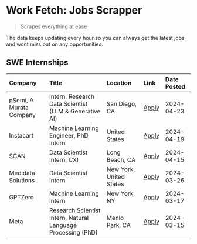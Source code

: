 # Work Fetch: Jobs Scrapper
> Scrapes everything at ease

The data keeps updating every hour so you can always get the latest jobs and wont miss out on any opportunities.

## SWE Internships
<!--START_SECTION:workfetch-->
| Company                 | Title                                                        | Location                | Link                                                                                                                                                                                                                                                                            | Date Posted   |
|:------------------------|:-------------------------------------------------------------|:------------------------|:--------------------------------------------------------------------------------------------------------------------------------------------------------------------------------------------------------------------------------------------------------------------------------|:--------------|
| pSemi, A Murata Company | Intern, Research Data Scientist (LLM & Generative AI)        | San Diego, CA           | [Apply](https://www.linkedin.com/jobs/view/intern-research-data-scientist-llm-generative-ai-at-psemi-a-murata-company-3887074168?position=10&pageNum=0&refId=LSoSBhr%2F4DODyxsGispFgA%3D%3D&trackingId=%2BJKBiwaMdpzvlW4FAfiLzA%3D%3D&trk=public_jobs_jserp-result_search-card) | 2024-04-23    |
| Instacart               | Machine Learning Engineer, PhD Intern                        | United States           | [Apply](https://www.linkedin.com/jobs/view/machine-learning-engineer-phd-intern-at-instacart-3901991739?position=2&pageNum=0&refId=LSoSBhr%2F4DODyxsGispFgA%3D%3D&trackingId=9u2KEEKkpNvKwLu0gRyR4w%3D%3D&trk=public_jobs_jserp-result_search-card)                             | 2024-04-19    |
| SCAN                    | Data Scientist Intern, CXI                                   | Long Beach, CA          | [Apply](https://www.linkedin.com/jobs/view/data-scientist-intern-cxi-at-scan-3899690492?position=9&pageNum=0&refId=LSoSBhr%2F4DODyxsGispFgA%3D%3D&trackingId=vAACcQJqsK6Ibml32Brz2w%3D%3D&trk=public_jobs_jserp-result_search-card)                                             | 2024-04-15    |
| Medidata Solutions      | Data Scientist Intern                                        | New York, United States | [Apply](https://www.linkedin.com/jobs/view/data-scientist-intern-at-medidata-solutions-3810253704?position=8&pageNum=0&refId=LSoSBhr%2F4DODyxsGispFgA%3D%3D&trackingId=Pm4P14ZfmA5p9ZAr7vvQyQ%3D%3D&trk=public_jobs_jserp-result_search-card)                                   | 2024-03-26    |
| GPTZero                 | Machine Learning Intern                                      | New York, NY            | [Apply](https://www.linkedin.com/jobs/view/machine-learning-intern-at-gptzero-3860723963?position=7&pageNum=0&refId=LSoSBhr%2F4DODyxsGispFgA%3D%3D&trackingId=aWsPw96ibVhJRMHNG4F1NQ%3D%3D&trk=public_jobs_jserp-result_search-card)                                            | 2024-03-17    |
| Meta                    | Research Scientist Intern, Natural Language Processing (PhD) | Menlo Park, CA          | [Apply](https://www.linkedin.com/jobs/view/research-scientist-intern-natural-language-processing-phd-at-meta-3858718375?position=5&pageNum=0&refId=LSoSBhr%2F4DODyxsGispFgA%3D%3D&trackingId=9eFZzD%2B94GDvgTMoZI344w%3D%3D&trk=public_jobs_jserp-result_search-card)           | 2024-03-15    |
<!--END_SECTION:workfetch-->
